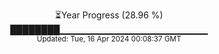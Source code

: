 <p align="center">
⏳Year Progress (28.96 %)<br>
████████▁▁▁▁▁▁▁▁▁▁▁▁▁▁▁▁▁▁▁▁▁▁ <br>
<sub>Updated: Tue, 16 Apr 2024 00:08:37 GMT</sub>
</p>

